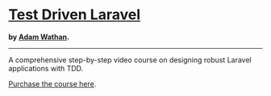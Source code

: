 # [Test Driven Laravel](https://adamwathan.me/test-driven-laravel/) 

__by [Adam Wathan](https://adamwathan.me).__

---

A comprehensive step-by-step video course on designing robust Laravel applications with TDD.

[Purchase the course here](https://course.testdrivenlaravel.com/early-access).
